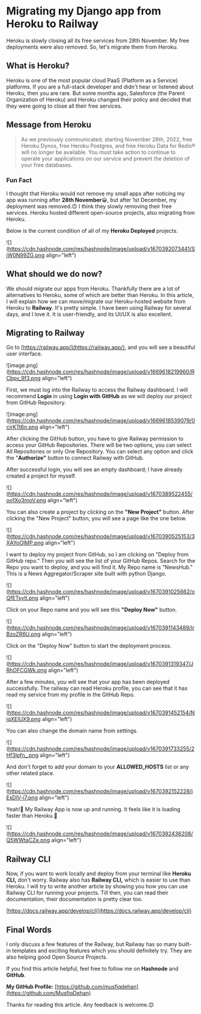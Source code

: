 # Migrating my Django app from Heroku to Railway

Heroku is slowly closing all its free services from 28th November. My free deployments were also removed. So, let's migrate them from Heroku.

## What is Heroku?

Heroku is one of the most popular cloud PaaS (Platform as a Service) platforms. If you are a full-stack developer and didn't hear or listened about Heroku, then you are rare. But some months ago, Salesforce (the Parent Organization of Heroku) and Heroku changed their policy and decided that they were going to close all their free services.

## Message from Heroku

> As we previously communicated, starting November 28th, 2022, free Heroku Dynos, free Heroku Postgres, and free Heroku Data for Redis® will no longer be available. You must take action to continue to operate your applications on our service and prevent the deletion of your free databases.

### Fun Fact

I thought that Heroku would not remove my small apps after noticing my app was running after **28th November**😀, but after 1st December, my deployment was removed.🙃 I think they slowly removing their free services. Heroku hosted different open-source projects, also migrating from Heroku.

Below is the current condition of all of my **Heroku Deployed** projects.

![](https://cdn.hashnode.com/res/hashnode/image/upload/v1670392073441/SjW0N99ZG.png align="left")

## What should we do now?

We should migrate our apps from Heroku. Thankfully there are a lot of alternatives to Heroku, some of which are better than Heroku. In this article, I will explain how we can move/migrate our Heroku-hosted website from Heroku to **Railway**. It's pretty simple. I have been using Railway for several days, and I love it. It is user-friendly, and its UI/UX is also excellent.

## Migrating to Railway

Go to [https://railway.app/](https://railway.app/), and you will see a beautiful user interface.

![image.png](https://cdn.hashnode.com/res/hashnode/image/upload/v1669618219960/RCbpv_9f3.png align="left")

First, we must log into the Railway to access the Railway dashboard. I will recommend **Login** in using **Login with GitHub** as we will deploy our project from GitHub Repository.

![image.png](https://cdn.hashnode.com/res/hashnode/image/upload/v1669618539079/0cirKTt6n.png align="left")

After clicking the GitHub button, you have to give Railway permission to access your GitHub Repositories. There will be two options, you can select All Repositories or only One Repository. You can select any option and click the "**Authorize"** button to connect Railway with GitHub.

After successful login, you will see an empty dashboard; I have already created a project for myself.

![](https://cdn.hashnode.com/res/hashnode/image/upload/v1670389522455/oo1Xo3moV.png align="left")

You can also create a project by clicking on the **"New Project"** button. After clicking the "New Project" button, you will see a page like the one below.

![](https://cdn.hashnode.com/res/hashnode/image/upload/v1670390525153/3XAYoOlMP.png align="left")

I want to deploy my project from GitHub, so I am clicking on "Deploy from GitHub repo." Then you will see the list of your GitHub Repos. Search for the Repo you want to deploy, and you will find it. My Repo name is "NewsHub." This is a News Aggregator/Scraper site built with python Django.

![](https://cdn.hashnode.com/res/hashnode/image/upload/v1670391025662/oQfETsytl.png align="left")

Click on your Repo name and you will see this **"Deploy Now"** button.

![](https://cdn.hashnode.com/res/hashnode/image/upload/v1670391143489/IrBzoZR6U.png align="left")

Click on the "Deploy Now" button to start the deployment process.

![](https://cdn.hashnode.com/res/hashnode/image/upload/v1670391319347/JRhOFCGWk.png align="left")

After a few minutes, you will see that your app has been deployed successfully. The railway can read Heroku profile, you can see that it has read my service from my profile in the GitHub Repo.

![](https://cdn.hashnode.com/res/hashnode/image/upload/v1670391452154/NiqXEIUX9.png align="left")

You can also change the domain name from settings.

![](https://cdn.hashnode.com/res/hashnode/image/upload/v1670391733255/2Hf3lpfn_.png align="left")

And don't forget to add your domain to your **ALLOWED\_HOSTS** list or any other related place.

![](https://cdn.hashnode.com/res/hashnode/image/upload/v1670392152228/jEsDlV-i7.png align="left")

Yeah!🎉 My Railway App is now up and running. It feels like it is loading faster than Heroku.🚀

![](https://cdn.hashnode.com/res/hashnode/image/upload/v1670392436208/Q5WWtaCZe.png align="left")

## Railway CLI

Now, if you want to work locally and deploy from your terminal like **Heroku CLI,** don't worry. Railway also has **Railway CLI,** which is easier to use than Heroku. I will try to write another article by showing you how you can use Railway CLI for running your projects. Till then, you can read their documentation, their documentation is pretty clear too.

[https://docs.railway.app/develop/cli](https://docs.railway.app/develop/cli)

## Final Words

I only discuss a few features of the Railway, but Railway has so many built-in templates and exciting features which you should definitely try. They are also helping good Open Source Projects.

If you find this article helpful, feel free to follow me on **Hashnode** and **GitHub**.

**My GitHub Profile:** [https://github.com/musfiqdehan](https://github.com/MusfiqDehan)

Thanks for reading this article. Any feedback is welcome.😊